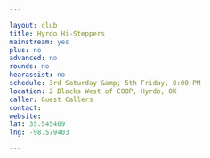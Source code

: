 ```yaml
---

layout: club
title: Hyrdo Hi-Steppers
mainstream: yes
plus: no
advanced: no
rounds: no
hearassist: no
schedule: 3rd Saturday &amp; 5th Friday, 8:00 PM
location: 2 Blocks West of COOP, Hyrdo, OK
caller: Guest Callers
contact: 
website: 
lat: 35.545409
lng: -98.579403

---
```


